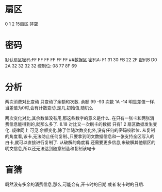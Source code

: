 
# 扇区 
0 1 2 15扇区 非空

# 密码
默认扇区密码:FF FF FF FF FF FF
##数据区 
密码A: F1 31 30 FB 22 2F
密码B  D0 2A 32 32 32 32
控制位: 08 77 8F 69

# 分析
两次消费对比变动
只变动了余额和次数. 
余额 99 -93
次数 1A -14 
明显差值一样.
当差值为0时,会有计数变动,是几,初始值,随机么

两次变化对比,其余数值没有用,那这些数字的意义是什么.
在只有一张卡和两张消费信息能得到的,就那么多了.
8.18
对比又一次刷卡的数据
只有1 2 扇区数据发生变化.
规律同上
可见.余额变化,除了伴随次数变化外,没有任何的密码校验位.
从复制的角度看,该卡,无法防止任何复制.,只要拿到明文数据信息和一张支持全区写入的白卡,就可以直接进行复制了.
从破解的角度看.还需要更多信息,来破解其他扇区的明文信息,所以还无法达到随意制造和复制该电卡

# 盲猜
既然没有多余的消费信息,那么,可能会有,开卡时的日期.或者 制卡时的日期.